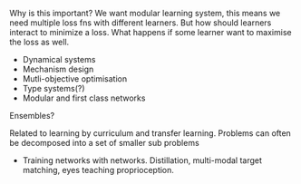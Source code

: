 Why is this important?
We want modular learning system, this means we need multiple loss fns with different learners.
But how should learners interact to minimize a loss. What happens if some learner want to maximise the loss as well.


- Dynamical systems
- Mechanism design
- Mutli-objective optimisation
- Type systems(?)
- Modular and first class networks
<!-- how does this relate to reasoning??? -->

<!--
i think there might be a couple separate problems here
- stability in optimising multiple losses
- manipulating modules
- sharing? transfer? ??
-
-->

Ensembles?

Related to learning by curriculum and transfer learning. Problems can often be decomposed into a set of smaller sub problems


* Training networks with networks. Distillation, multi-modal target matching, eyes teaching proprioception.
